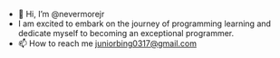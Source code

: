 - 👋 Hi, I’m @nevermorejr
- I am excited to embark on the journey of programming learning and dedicate myself to becoming an exceptional programmer.
- 📫 How to reach me juniorbing0317@gmail.com
  
<!---
nevermorejr/nevermorejr is a ✨ special ✨ repository because its `README.md` (this file) appears on your GitHub profile.
You can click the Preview link to take a look at your changes.
--->
